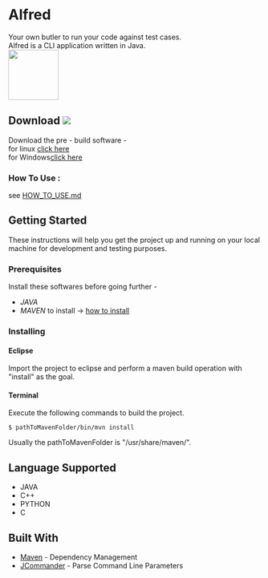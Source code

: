 # Alfred
Your own butler to run your code against test cases.<br />
Alfred is a CLI application written in Java.<br />
<img src="https://vignette1.wikia.nocookie.net/batman/images/2/2c/Batman_TAS_-_Alfred_Pennyworth.jpg/revision/latest?cb=20170629213713" width="100">

## Download <img src="https://img.shields.io/badge/alfred-download-brightgreen.svg">
Download the pre - build software -<br/>
for linux [click here](https://sourceforge.net/projects/nkg447-alfred/files/Alfred-0.0.1-linux.tar.gz/download) <br/>
for Windows[click here](https://sourceforge.net/projects/nkg447-alfred/files/Alfred-0.0.1-Windows.exe/download)<br/>

### How To Use : 
see [HOW_TO_USE.md](https://github.com/nkg447/Alfred/blob/master/HOW_TO_USE.md)

## Getting Started
These instructions will help you get the project up and running on your local machine for development and testing purposes.

### Prerequisites
Install these softwares before going further - 
* *JAVA*
* *MAVEN* to install -> [how to install](https://www.mkyong.com/maven/how-to-install-maven-in-ubuntu/)

### Installing
#### Eclipse
Import the project to eclipse and perform a maven build operation with "install" as the goal.

#### Terminal
Execute the following commands to build the project.
```
$ pathToMavenFolder/bin/mvn install
```
Usually the pathToMavenFolder is "/usr/share/maven/".


## Language Supported 
* JAVA
* C++
* PYTHON
* C

## Built With
* [Maven](https://maven.apache.org/) - Dependency Management
* [JCommander](jcommander.org) - Parse Command Line Parameters

